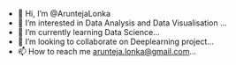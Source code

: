 - 👋 Hi, I’m @AruntejaLonka
- 👀 I’m interested in Data Analysis and Data Visualisation ...
- 🌱 I’m currently learning Data Science...
- 💞️ I’m looking to collaborate on Deeplearning project...
- 📫 How to reach me arunteja.lonka@gmail.com...

<!---
AruntejaLonka/AruntejaLonka is a ✨ special ✨ repository because its `README.md` (this file) appears on your GitHub profile.
You can click the Preview link to take a look at your changes.
--->
